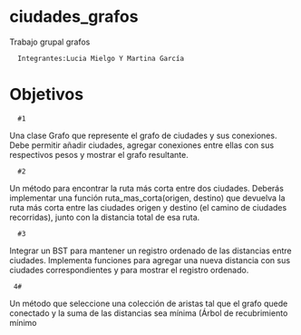 # ciudades_grafos
Trabajo grupal grafos

      Integrantes:Lucia Mielgo Y Martina García

# Objetivos
      #1
Una clase Grafo que represente el grafo de ciudades y sus conexiones. Debe
permitir añadir ciudades, agregar conexiones entre ellas con sus respectivos pesos y
mostrar el grafo resultante.

      #2
 Un método para encontrar la ruta más corta entre dos ciudades. Deberás
implementar una función ruta_mas_corta(origen, destino) que devuelva la ruta
más corta entre las ciudades origen y destino (el camino de ciudades recorridas),
junto con la distancia total de esa ruta.

      #3
Integrar un BST para mantener un registro ordenado de las distancias entre
ciudades. Implementa funciones para agregar una nueva distancia con sus ciudades
correspondientes y para mostrar el registro ordenado.

     4#
 Un método que seleccione una colección de aristas tal que el grafo quede conectado
y la suma de las distancias sea mínima (Árbol de recubrimiento mínimo
